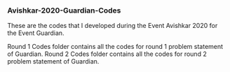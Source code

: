 ### Avishkar-2020-Guardian-Codes

These are the codes that I developed during the Event Avishkar 2020 for the Event Guardian.

Round 1 Codes folder contains all the codes for round 1 problem statement of Guardian.
Round 2 Codes folder contains all the codes for round 2 problem statement of Guardian.
